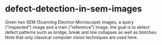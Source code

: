 # defect-detection-in-sem-images
Given two SEM (Scanning Electron Microscope) images, a query (“inspected”) image and a train (“reference”) image, the goal is to detect defect patterns such as bridge, break and line collapses as well as blotches. Note that only classical computer vision techniques are used here.
